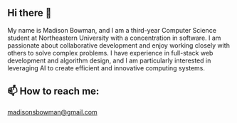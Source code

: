 ## Hi there 👋

My name is Madison Bowman, and I am a third-year Computer Science student at Northeastern University with a concentration in software. I am passionate about collaborative development and enjoy working closely with others to solve complex problems. I have experience in full-stack web development and algorithm design, and I am particularly interested in leveraging AI to create efficient and innovative computing systems.

## 📫 How to reach me: 
madisonsbowman@gmail.com
<!--
**mbowman-23/mbowman-23** is a ✨ _special_ ✨ repository because its `README.md` (this file) appears on your GitHub profile.

Here are some ideas to get you started:

- 🔭 I’m currently working on ...
- 🌱 I’m currently learning ...
- 👯 I’m looking to collaborate on ...
- 🤔 I’m looking for help with ...
- 💬 Ask me about ...
- 
- 😄 Pronouns: ...
- ⚡ Fun fact: ...
-->
